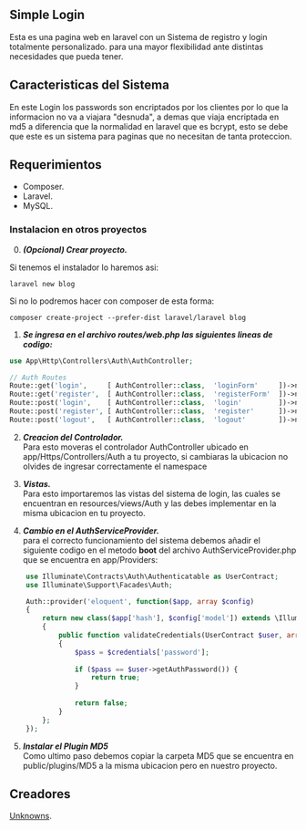 ## Simple Login 

Esta es una pagina web en laravel con un Sistema de registro y login totalmente personalizado. para una mayor flexibilidad ante distintas necesidades que pueda tener.

## Caracteristicas del Sistema

En este Login los passwords son encriptados por los clientes por lo que la informacion no va a viajara "desnuda", a demas que viaja encriptada en md5 a diferencia que la normalidad en laravel que es bcrypt, esto se debe que este es un sistema para paginas que no necesitan de tanta proteccion.

## Requerimientos 

- Composer.
- Laravel.
- MySQL.

### Instalacion en otros proyectos

0. ***(Opcional) Crear proyecto.***

Si tenemos el instalador lo haremos asi:
```
laravel new blog 
```
Si no lo podremos hacer con composer de esta forma:
```
composer create-project --prefer-dist laravel/laravel blog
```

1. ***Se ingresa en el archivo routes/web.php las siguientes lineas de codigo:***
```php
use App\Http\Controllers\Auth\AuthController;

// Auth Routes 
Route::get('login',     [ AuthController::class,  'loginForm'     ])->name('login');
Route::get('register',  [ AuthController::class,  'registerForm'  ])->name('register');
Route::post('login',    [ AuthController::class,  'login'         ])->name('login');
Route::post('register', [ AuthController::class,  'register'      ])->name('register');
Route::post('logout',   [ AuthController::class,  'logout'        ])->name('logout');
```

2. ***Creacion del Controlador.***  
Para esto moveras el controlador AuthController ubicado en app/Https/Controllers/Auth a tu proyecto, si cambiaras la ubicacion no olvides de ingresar correctamente el namespace

3. ***Vistas.***  
Para esto importaremos las vistas del sistema de login, las cuales se encuentran en resources/views/Auth y las debes implementar en la misma ubicacion en tu proyecto. 

4. ***Cambio en el AuthServiceProvider.***  
para el correcto funcionamiento del sistema debemos añadir el siguiente codigo en el metodo **boot** del archivo AuthServiceProvider.php que se encuentra en app/Providers: 
```php
    use Illuminate\Contracts\Auth\Authenticatable as UserContract;
    use Illuminate\Support\Facades\Auth;

    Auth::provider('eloquent', function($app, array $config)
    {
        return new class($app['hash'], $config['model']) extends \Illuminate\Auth\EloquentUserProvider
        {
            public function validateCredentials(UserContract $user, array $credentials)
            {
                $pass = $credentials['password'];
        
                if ($pass == $user->getAuthPassword()) {
                    return true;
                }
            
                return false; 
            }
        };
    });
```

5. ***Instalar el Plugin MD5***  
Como ultimo paso debemos copiar la carpeta MD5 que se encuentra en public/plugins/MD5 a la misma ubicacion pero en nuestro proyecto.

## Creadores

[Unknowns](https://github.com/Unknowns24).
